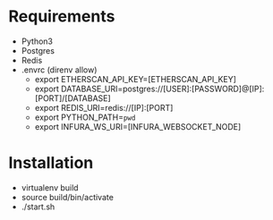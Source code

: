 # Requirements
* Python3
* Postgres
* Redis
* .envrc (direnv allow)
    * export ETHERSCAN_API_KEY=[ETHERSCAN_API_KEY]
    * export DATABASE_URI=postgres://[USER]:[PASSWORD]@[IP]:[PORT]/[DATABASE]
    * export REDIS_URI=redis://[IP]:[PORT]
    * export PYTHON_PATH=`pwd`
    * export INFURA_WS_URI=[INFURA_WEBSOCKET_NODE]

# Installation
* virtualenv build
* source build/bin/activate
* ./start.sh 
